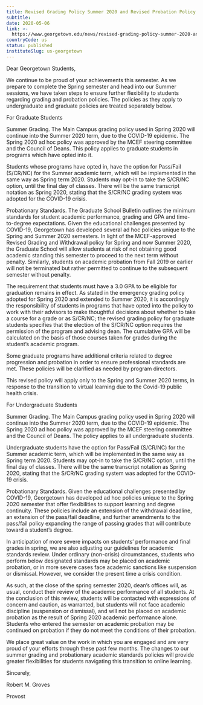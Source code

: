 ```yaml
---
title: Revised Grading Policy Summer 2020 and Revised Probation Policy
subtitle: 
date: 2020-05-06
link: >-
  https://www.georgetown.edu/news/revised-grading-policy-summer-2020-and-revised-probation-policy/
countryCode: us
status: published
instituteSlug: us-georgetown
---
```

Dear Georgetown Students,

We continue to be proud of your achievements this semester. As we prepare to complete the Spring semester and head into our Summer sessions, we have taken steps to ensure further flexibility to students regarding grading and probation policies. The policies as they apply to undergraduate and graduate policies are treated separately below.

For Graduate Students

Summer Grading. The Main Campus grading policy used in Spring 2020 will continue into the Summer 2020 term, due to the COVID-19 epidemic. The Spring 2020 ad hoc policy was approved by the MCEF steering committee and the Council of Deans. This policy applies to graduate students in programs which have opted into it.

Students whose programs have opted in, have the option for Pass/Fail (S/CR/NC) for the Summer academic term, which will be implemented in the same way as Spring term 2020. Students may opt-in to take the S/CR/NC option, until the final day of classes. There will be the same transcript notation as Spring 2020, stating that the S/CR/NC grading system was adopted for the COVID-19 crisis.

Probationary Standards. The Graduate School Bulletin outlines the minimum standards for student academic performance, grading and GPA and time-to-degree expectations. Given the educational challenges presented by COVID-19, Georgetown has developed several ad hoc policies unique to the Spring and Summer 2020 semesters. In light of the MCEF-approved Revised Grading and Withdrawal policy for Spring and now Summer 2020, the Graduate School will allow students at risk of not obtaining good academic standing this semester to proceed to the next term without penalty. Similarly, students on academic probation from Fall 2019 or earlier will not be terminated but rather permitted to continue to the subsequent semester without penalty.

The requirement that students must have a 3.0 GPA to be eligible for graduation remains in effect. As stated in the emergency grading policy adopted for Spring 2020 and extended to Summer 2020, it is accordingly the responsibility of students in programs that have opted into the policy to work with their advisors to make thoughtful decisions about whether to take a course for a grade or as S/CR/NC; the revised grading policy for graduate students specifies that the election of the S/CR/NC option requires the permission of the program and advising dean. The cumulative GPA will be calculated on the basis of those courses taken for grades during the student’s academic program.

Some graduate programs have additional criteria related to degree progression and probation in order to ensure professional standards are met. These policies will be clarified as needed by program directors.

This revised policy will apply only to the Spring and Summer 2020 terms, in response to the transition to virtual learning due to the Covid-19 public health crisis.

For Undergraduate Students

Summer Grading. The Main Campus grading policy used in Spring 2020 will continue into the Summer 2020 term, due to the COVID-19 epidemic. The Spring 2020 ad hoc policy was approved by the MCEF steering committee and the Council of Deans. The policy applies to all undergraduate students.

Undergraduate students have the option for Pass/Fail (S/CR/NC) for the Summer academic term, which will be implemented in the same way as Spring term 2020. Students may opt-in to take the S/CR/NC option, until the final day of classes. There will be the same transcript notation as Spring 2020, stating that the S/CR/NC grading system was adopted for the COVID-19 crisis.

Probationary Standards. Given the educational challenges presented by COVID-19, Georgetown has developed ad hoc policies unique to the Spring 2020 semester that offer flexibilities to support learning and degree continuity. These policies include an extension of the withdrawal deadline, an extension of the pass/fail deadline, and further amendments to the pass/fail policy expanding the range of passing grades that will contribute toward a student’s degree.

In anticipation of more severe impacts on students’ performance and final grades in spring, we are also adjusting our guidelines for academic standards review. Under ordinary (non-crisis) circumstances, students who perform below designated standards may be placed on academic probation, or in more severe cases face academic sanctions like suspension or dismissal. However, we consider the present time a crisis condition.

As such, at the close of the spring semester 2020, dean’s offices will, as usual, conduct their review of the academic performance of all students. At the conclusion of this review, students will be contacted with expressions of concern and caution, as warranted, but students will not face academic discipline (suspension or dismissal), and will not be placed on academic probation as the result of Spring 2020 academic performance alone. Students who entered the semester on academic probation may be continued on probation if they do not meet the conditions of their probation.

We place great value on the work in which you are engaged and are very proud of your efforts through these past few months. The changes to our summer grading and probationary academic standards policies will provide greater flexibilities for students navigating this transition to online learning.

Sincerely,

Robert M. Groves

Provost